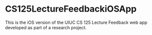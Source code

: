 # CS125LectureFeedbackiOSApp
This is the iOS version of the UIUC CS 125 Lecture Feedback web app developed as part of a research project. 
